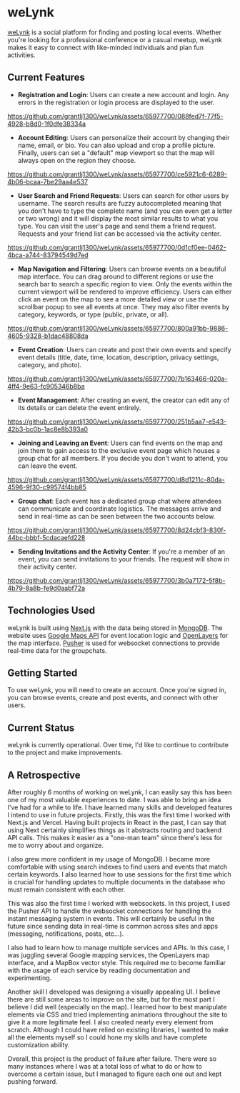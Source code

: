 
# weLynk

[weLynk](https://welynk.vercel.app) is a social platform for finding and posting local events. Whether you're looking for a professional conference or a casual meetup, weLynk makes it easy to connect with like-minded individuals and plan fun activities.

## Current Features
* **Registration and Login**: Users can create a new account and login. Any errors in the registration or login process are displayed to the user.



https://github.com/grantlj1300/weLynk/assets/65977700/088fed7f-77f5-4928-b8d0-1f0dfe38334a



* **Account Editing**: Users can personalize their account by changing their name, email, or bio. You can also upload and crop a profile picture. Finally, users can set a "default" map viewport so that the map will always open on the region they choose.



https://github.com/grantlj1300/weLynk/assets/65977700/ce5921c6-6289-4b06-bcaa-7be29aa4e537


* **User Search and Friend Requests**: Users can search for other users by username. The search results are fuzzy autocompleted meaning that you don't have to type the complete name (and you can even get a letter or two wrong) and it will display the most similar results to what you type. You can visit the user's page and send them a friend request. Requests and your friend list can be accessed via the activity center.



https://github.com/grantlj1300/weLynk/assets/65977700/0d1cf0ee-0462-4bca-a744-83794549d7ed



* **Map Navigation and Filtering**: Users can browse events on a beautiful map interface. You can drag around to different regions or use the search bar to search a specific region to view. Only the events within the current viewport will be rendered to improve efficiency. Users can either click an event on the map to see a more detailed view or use the scrollbar popup to see all events at once. They may also filter events by category, keywords, or type (public, private, or all).



https://github.com/grantlj1300/weLynk/assets/65977700/800a91bb-9886-4605-9328-b1dac48808da




* **Event Creation**: Users can create and post their own events and specify event details (title, date, time, location, description, privacy settings, category, and photo).



https://github.com/grantlj1300/weLynk/assets/65977700/7b163466-020a-4ff4-9e63-fc905346b8ba



* **Event Management**: After creating an event, the creator can edit any of its details or can delete the event entirely.



https://github.com/grantlj1300/weLynk/assets/65977700/251b5aa7-e543-42b3-bc0b-1ac8e8b393a0


* **Joining and Leaving an Event**: Users can find events on the map and join them to gain access to the exclusive event page which houses a group chat for all members. If you decide you don't want to attend, you can leave the event.



https://github.com/grantlj1300/weLynk/assets/65977700/d8d1211c-80da-4596-9f30-c99574f4bb85



* **Group chat**: Each event has a dedicated group chat where attendees can communicate and coordinate logistics. The messages arrive and send in real-time as can be seen between the two accounts below.



https://github.com/grantlj1300/weLynk/assets/65977700/8d24cbf3-830f-44bc-bbbf-5cdacaefd228



* **Sending Invitations and the Activity Center**: If you're a member of an event, you can send invitations to your friends. The request will show in their activity center.



https://github.com/grantlj1300/weLynk/assets/65977700/3b0a7172-5f8b-4b79-8a8b-fe9d0aabf72a



## Technologies Used
weLynk is built using [Next.js](https://nextjs.org) with the data being stored in [MongoDB](https://www.mongodb.com). The website uses [Google Maps API](https://developers.google.com/maps/documentation) for event location logic and [OpenLayers](https://openlayers.org) for the map interface. [Pusher](https://pusher.com) is used for websocket connections to provide real-time data for the groupchats.
## Getting Started
To use weLynk, you will need to create an account. Once you're signed in, you can browse events, create and post events, and connect with other users.
## Current Status
weLynk is currently operational. Over time, I'd like to continue to contribute to the project and make improvements.
## A Retrospective
After roughly 6 months of working on weLynk, I can easily say this has been one of my most valuable experiences to date. I was able to bring an idea I've had for a while to life. I have learned many skills and developed features I intend to use in future projects. Firstly, this was the first time I worked with Next.js and Vercel. Having built projects in React in the past, I can say that using Next certainly simplifies things as it abstracts routing and backend API calls. This makes it easier as a "one-man team" since there's less for me to worry about and organize.

I also grew more confident in my usage of MongoDB. I became more comfortable with using search indexes to find users and events that match certain keywords. I also learned how to use sessions for the first time which is crucial for handling updates to multiple documents in the database who must remain consistent with each other.

This was also the first time I worked with websockets. In this project, I used the Pusher API to handle the websocket connections for handling the instant messaging system in events. This will certainly be useful in the future since sending data in real-time is common across sites and apps (messaging, notifications, posts, etc...).

I also had to learn how to manage multiple services and APIs. In this case, I was juggling several Google mapping services, the OpenLayers map interface, and a MapBox vector style. This required me to become familiar with the usage of each service by reading documentation and experimenting.

Another skill I developed was designing a visually appealing UI. I believe there are still some areas to improve on the site, but for the most part I believe I did well (especially on the map). I learned how to best manipulate elements via CSS and tried implementing animations throughout the site to give it a more legitimate feel. I also created nearly every element from scratch. Although I could have relied on existing libraries, I wanted to make all the elements myself so I could hone my skills and have complete customization ability.

Overall, this project is the product of failure after failure. There were so many instances where I was at a total loss of what to do or how to overcome a certain issue, but I managed to figure each one out and kept pushing forward. 
